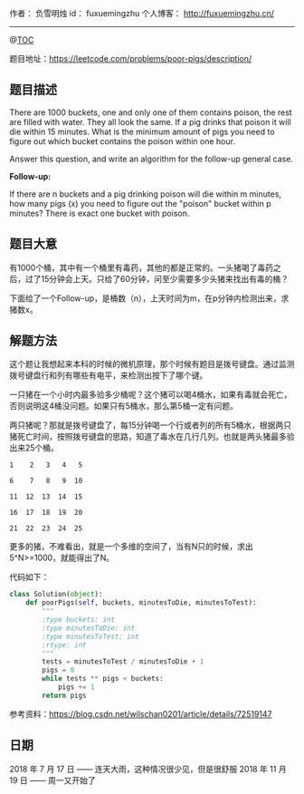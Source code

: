 
作者： 负雪明烛
id：	fuxuemingzhu
个人博客：	http://fuxuemingzhu.cn/

---
@[TOC](目录)

题目地址：https://leetcode.com/problems/poor-pigs/description/

## 题目描述

There are 1000 buckets, one and only one of them contains poison, the rest are filled with water. They all look the same. If a pig drinks that poison it will die within 15 minutes. What is the minimum amount of pigs you need to figure out which bucket contains the poison within one hour.

Answer this question, and write an algorithm for the follow-up general case.

**Follow-up:**

If there are n buckets and a pig drinking poison will die within m minutes, how many pigs (x) you need to figure out the "poison" bucket within p minutes? There is exact one bucket with poison.

## 题目大意

有1000个桶，其中有一个桶里有毒药，其他的都是正常的。一头猪喝了毒药之后，过了15分钟会上天。只给了60分钟，问至少需要多少头猪来找出有毒的桶？

下面给了一个Follow-up，是桶数（n），上天时间为m，在p分钟内检测出来，求猪数x。

## 解题方法

这个题让我想起来本科的时候的微机原理，那个时候有题目是拨号键盘。通过监测拨号键盘行和列有哪些有电平，来检测出按下了哪个键。

一只猪在一个小时内最多验多少桶呢？这个猪可以喝4桶水，如果有毒就会死亡，否则说明这4桶没问题。如果只有5桶水，那么第5桶一定有问题。

两只猪呢？那就是拨号键盘了，每15分钟喝一个行或者列的所有5桶水，根据两只猪死亡时间，按照拨号键盘的思路，知道了毒水在几行几列。也就是两头猪最多验出来25个桶。

    1    2   3   4   5
    
    6    7   8   9  10
    
    11  12  13  14  15
    
    16  17  18  19  20
    
    21  22  23  24  25


更多的猪，不难看出，就是一个多维的空间了，当有N只的时候，求出5^N>=1000，就能得出了N。


代码如下：

```python
class Solution(object):
    def poorPigs(self, buckets, minutesToDie, minutesToTest):
        """
        :type buckets: int
        :type minutesToDie: int
        :type minutesToTest: int
        :rtype: int
        """
        tests = minutesToTest / minutesToDie + 1
        pigs = 0
        while tests ** pigs < buckets:
            pigs += 1
        return pigs
```

参考资料：https://blog.csdn.net/wilschan0201/article/details/72519147

## 日期

2018 年 7 月 17 日 —— 连天大雨，这种情况很少见，但是很舒服
2018 年 11 月 19 日 —— 周一又开始了

  [1]: http://www.cnblogs.com/grandyang/p/7500082.html
